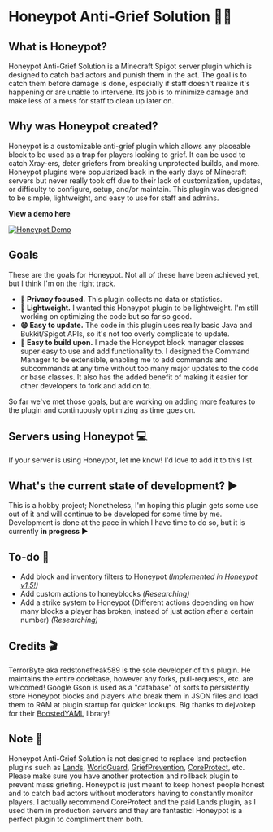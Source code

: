 # Honeypot Anti-Grief Solution 🍯🚫 

## What is Honeypot?
Honeypot Anti-Grief Solution is a Minecraft Spigot server plugin which is designed to catch bad actors and punish them in the act. The goal is to catch them before damage is done, especially if staff doesn't realize it's happening or are unable to intervene. Its job is to minimize damage and make less of a mess for staff to clean up later on. 

## Why was Honeypot created?
Honeypot is a customizable anti-grief plugin which allows any placeable block to be used as a trap for players looking to grief. It can be used to catch Xray-ers, deter griefers from breaking unprotected builds, and more.
Honeypot plugins were popularized back in the early days of Minecraft servers but never really took off due to their lack of customization, updates, or difficulty to configure, setup, and/or maintain. This plugin was designed to be simple, lightweight, and easy to use for staff and admins.

**View a demo here**

[![Honeypot Demo](https://img.youtube.com/vi/Ff2Ju91CgxA/0.jpg)](https://www.youtube.com/watch?v=Ff2Ju91CgxA)

## Goals
These are the goals for Honeypot. Not all of these have been achieved yet, but I think I'm on the right track.
* **👀 Privacy focused.** This plugin collects no data or statistics.
* **💪 Lightweight.** I wanted this Honeypot plugin to be lightweight. I'm still working on optimizing the code but so far so good.
* **😄 Easy to update.** The code in this plugin uses really basic Java and Bukkit/Spigot APIs, so it's not too overly complicate to update.
* **🔨 Easy to build upon.** I made the Honeypot block manager classes super easy to use and add functionality to. I designed the Command Manager to be extensible, enabling me to add commands and subcommands at any time without too many major updates to the code or base classes. It also has the added benefit of making it easier for other developers to fork and add on to. 

So far we've met those goals, but are working on adding more features to the plugin and continuously optimizing as time goes on.

## Servers using Honeypot 💻
If your server is using Honeypot, let me know! I'd love to add it to this list.

## What's the current state of development? ▶
This is a hobby project; Nonetheless, I'm hoping this plugin gets some use out of it and will continue to be developed for some time by me. Development is done at the pace in which I have time to do so, but it is currently **in progress** ▶

## To-do 📝
* Add block and inventory filters to Honeypot *(Implemented in [Honeypot v1.5!](https://github.com/redstonefreak589/Honeypot/releases/tag/v1.5))*
* Add custom actions to honeyblocks *(Researching)*
* Add a strike system to Honeypot (Different actions depending on how many blocks a player has broken, instead of just action after a certain number) *(Researching)*

## Credits 🎬
TerrorByte aka redstonefreak589 is the sole developer of this plugin. He maintains the entire codebase, however any forks, pull-requests, etc. are welcomed!
Google Gson is used as a "database" of sorts to persistently store Honeypot blocks and players who break them in JSON files and load them to RAM at plugin startup for quicker lookups. Big thanks to dejvokep for their [BoostedYAML](https://www.spigotmc.org/threads/%E2%9A%A1-boostedyaml-standalone-yaml-library-with-updater-and-comment-support-much-more-5min-setup-%E2%9A%A1.545585/) library!

## Note 📒
Honeypot Anti-Grief Solution is not designed to replace land protection plugins such as [Lands](https://www.spigotmc.org/resources/lands-land-claim-plugin-grief-prevention-protection-gui-management-nations-wars-1-17-support.53313/), [WorldGuard](https://dev.bukkit.org/projects/worldguard), [GriefPrevention](https://www.spigotmc.org/resources/griefprevention.1884/), [CoreProtect](https://www.spigotmc.org/resources/coreprotect.8631/), etc. Please make sure you have another protection and rollback plugin to prevent mass griefing. Honeypot is just meant to keep honest people honest and to catch bad actors without moderators having to constantly monitor players. I actually recommend CoreProtect and the paid Lands plugin, as I used them in production servers and they are fantastic! Honeypot is a perfect plugin to compliment them both.
